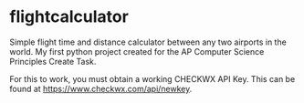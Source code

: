 # flightcalculator
Simple flight time and distance calculator between any two airports in the world. My first python project created for the AP 
Computer Science Principles Create Task. 

For this to work, you must obtain a working CHECKWX API Key. This can be found at 
https://www.checkwx.com/api/newkey.

